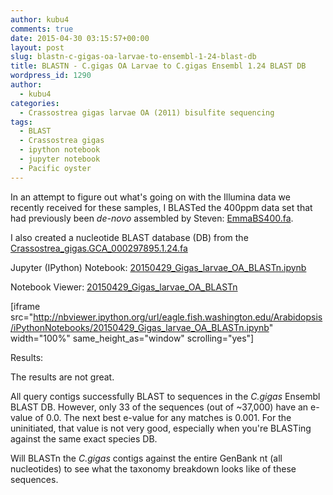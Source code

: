 ```yaml
---
author: kubu4
comments: true
date: 2015-04-30 03:15:57+00:00
layout: post
slug: blastn-c-gigas-oa-larvae-to-ensembl-1-24-blast-db
title: BLASTN - C.gigas OA Larvae to C.gigas Ensembl 1.24 BLAST DB
wordpress_id: 1290
author:
  - kubu4
categories:
  - Crassostrea gigas larvae OA (2011) bisulfite sequencing
tags:
  - BLAST
  - Crassostrea gigas
  - ipython notebook
  - jupyter notebook
  - Pacific oyster
---
```


In an attempt to figure out what's going on with the Illumina data we recently received for these samples, I BLASTed the 400ppm data set that had previously been _de-novo_ assembled by Steven: [EmmaBS400.fa](http://owl.fish.washington.edu/halfshell/EmmaBS400.fa).

I also created a nucleotide BLAST database (DB) from the [Crassostrea_gigas.GCA_000297895.1.24.fa](http://eagle.fish.washington.edu/trilobite/Crassostrea_gigas_ensembl_tracks/Crassostrea_gigas.GCA_000297895.1.24.fa)

Jupyter (IPython) Notebook: [20150429_Gigas_larvae_OA_BLASTn.ipynb](http://eagle.fish.washington.edu/Arabidopsis/iPythonNotebooks/20150429_Gigas_larvae_OA_BLASTn.ipynb)

Notebook Viewer: [20150429_Gigas_larvae_OA_BLASTn](http://nbviewer.ipython.org/url/eagle.fish.washington.edu/Arabidopsis/iPythonNotebooks/20150429_Gigas_larvae_OA_BLASTn.ipynb)

[iframe src="http://nbviewer.ipython.org/url/eagle.fish.washington.edu/Arabidopsis/iPythonNotebooks/20150429_Gigas_larvae_OA_BLASTn.ipynb" width="100%" same_height_as="window" scrolling="yes"]



Results:

The results are not great.

All query contigs successfully BLAST to sequences in the _C.gigas_ Ensembl BLAST DB. However, only 33 of the sequences (out of ~37,000) have an e-value of 0.0. The next best e-value for any matches is 0.001. For the uninitiated, that value is not very good, especially when you're BLASTing against the same exact species DB.

Will BLASTn the _C.gigas_ contigs against the entire GenBank nt (all nucleotides) to see what the taxonomy breakdown looks like of these sequences.
